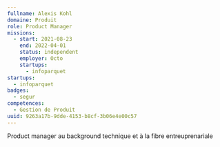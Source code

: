 ```yaml
---
fullname: Alexis Kohl
domaine: Produit
role: Product Manager
missions:
  - start: 2021-08-23
    end: 2022-04-01
    status: independent
    employer: Octo
    startups:
      - infoparquet
startups:
  - infoparquet
badges:
  - segur
competences:
  - Gestion de Produit
uuid: 9263a17b-9dde-4153-b8cf-3b06e4e00c57
---
```

Product manager au background technique et à la fibre entreuprenariale